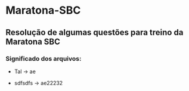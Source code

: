 # Maratona-SBC

## Resolução de algumas questões para treino da Maratona SBC

### Significado dos arquivos:

* Tal -> ae

* sdfsdfs -> ae22232

